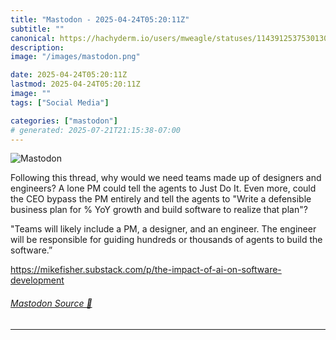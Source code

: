 ```yaml
---
title: "Mastodon - 2025-04-24T05:20:11Z"
subtitle: ""
canonical: https://hachyderm.io/users/mweagle/statuses/114391253753013054
description:
image: "/images/mastodon.png"

date: 2025-04-24T05:20:11Z
lastmod: 2025-04-24T05:20:11Z
image: ""
tags: ["Social Media"]

categories: ["mastodon"]
# generated: 2025-07-21T21:15:38-07:00
---
```

![Mastodon](/images/mastodon.png)

<p>Following this thread, why would we need teams made up of designers and engineers? A lone PM could tell the agents to Just Do It. Even more, could the CEO bypass the PM entirely and tell the agents to &quot;Write a defensible business plan for % YoY growth and build software to realize that plan&quot;? </p><p>&quot;Teams will likely include a PM, a designer, and an engineer. The engineer will be responsible for guiding hundreds or thousands of agents to build the software.”</p><p><a href="https://mikefisher.substack.com/p/the-impact-of-ai-on-software-development" target="_blank" rel="nofollow noopener noreferrer" translate="no"><span class="invisible">https://</span><span class="ellipsis">mikefisher.substack.com/p/the-</span><span class="invisible">impact-of-ai-on-software-development</span></a></p>


###### [Mastodon Source 🐘](https://hachyderm.io/@mweagle/114391253753013054)

___
